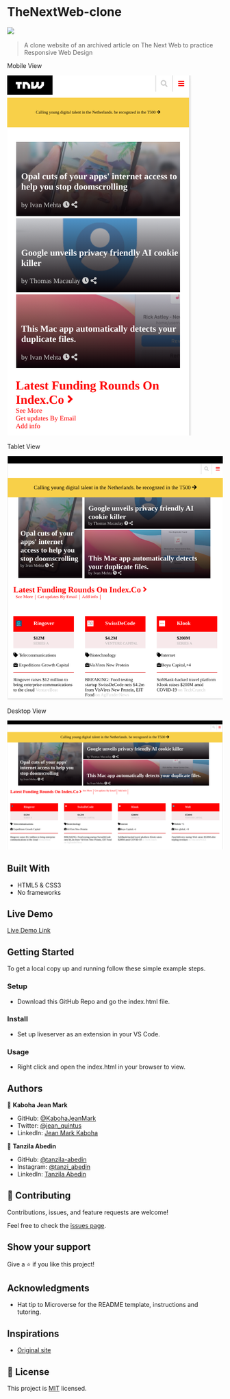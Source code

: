 # TheNextWeb-clone
![](https://img.shields.io/badge/Microverse-blueviolet)

> A clone website of an archived article on The Next Web to practice Responsive Web Design

Mobile View

![mobile view](./images/mobile-view.png)

Tablet View

![tablet view](./images/tablet-view.png)

Desktop View

![desktop view](./images/desktop-view.png)

## Built With

- HTML5 & CSS3
- No frameworks

## Live Demo

[Live Demo Link](https://kjeanmark-thenextweb-clone.onrender.com)


## Getting Started

To get a local copy up and running follow these simple example steps.

### Setup
- Download this GitHub Repo and go the index.html file.

### Install
- Set up liveserver as an extension in your VS Code.

### Usage
- Right click and open the index.html in your browser to view.


## Authors

👤 **Kaboha Jean Mark**

- GitHub: [@KabohaJeanMark](https://github.com/KabohaJeanMark)
- Twitter: [@jean_quintus](https://twitter.com/jean_quintus)
- LinkedIn: [Jean Mark Kaboha](https://www.linkedin.com/in/jean-mark-kaboha-software-engineer/)

👤 **Tanzila Abedin**

- GitHub: [@tanzila-abedin](https://github.com/tanzila-abedin)
- Instagram: [@tanzi_abedin](https://www.instagram.com/tanzie_abedin/?hl=en)
- LinkedIn: [Tanzila Abedin](https://www.linkedin.com/in/tanzila-abedin-331440b2/?originalSubdomain=za)


## 🤝 Contributing

Contributions, issues, and feature requests are welcome!

Feel free to check the [issues page](issues/).

## Show your support

Give a ⭐️ if you like this project!

## Acknowledgments

- Hat tip to Microverse for the README template, instructions and tutoring.

## Inspirations
- [Original site](https://perma.cc/M5ZV-Q2D6)

## 📝 License

This project is [MIT](./LICENSE) licensed.
